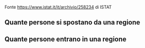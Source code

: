 Fonte https://www.istat.it/it/archivio/258234 di ISTAT

## Quante persone si spostano da una regione

## Quante persone entrano in una regione
